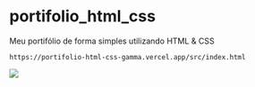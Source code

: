 # portifolio_html_css
Meu portifólio de forma simples utilizando HTML &amp; CSS

``https://portifolio-html-css-gamma.vercel.app/src/index.html``

<img src = "https://github.com/user-attachments/assets/b6f3cc3e-6c93-48d3-8651-606ed9035d24"> </img>
